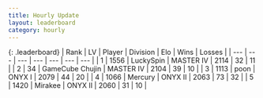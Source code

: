 ```yaml
---
title: Hourly Update
layout: leaderboard
category: hourly
---
```


{: .leaderboard}
| Rank | LV | Player | Division | Elo | Wins | Losses |
| --- | --- | --- | --- | --- | --- | --- |
| <span data-change="0">1</span> | 1556 | <span title="ID: 498412">LuckySpin</span> | MASTER IV | <span data-change="0">2114</span> | <span data-change="0">32</span> | <span data-change="0">11</span> |
| <span data-change="0">2</span> | 34 | <span title="ID: 754306">GameCube Chujin</span> | MASTER IV | <span data-change="0">2104</span> | <span data-change="0">39</span> | <span data-change="0">10</span> |
| <span data-change="1">3</span> | 1113 | <span title="ID: 540690">poon</span> | ONYX I | <span data-change="0">2079</span> | <span data-change="0">44</span> | <span data-change="0">20</span> |
| <span data-change="7">4</span> | 1066 | <span title="ID: 692745">Mercury</span> | ONYX II | <span data-change="55">2063</span> | <span data-change="5">73</span> | <span data-change="0">32</span> |
| <span data-change="0">5</span> | 1420 | <span title="ID: 416373">Mirakee</span> | ONYX II | <span data-change="0">2060</span> | <span data-change="0">31</span> | <span data-change="0">10</span> |